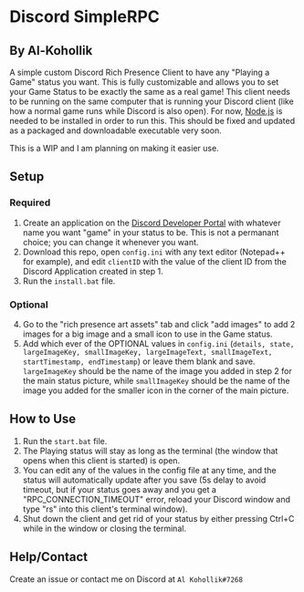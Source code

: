 # Discord SimpleRPC
## By Al-Kohollik
A simple custom Discord Rich Presence Client to have any "Playing a Game" status you want. This is fully customizable and allows you to set your Game Status to be exactly the same as a real game! This client needs to be running on the same computer that is running your Discord client (like how a normal game runs while Discord is also open).
For now, [Node.js](https://nodejs.org/en/) is needed to be installed in order to run this. This should be fixed and updated as a packaged and downloadable executable very soon.

This is a WIP and I am planning on making it easier use.

## Setup
### Required
1. Create an application on the [Discord Developer Portal](https://discord.com/developers/applications) with whatever name you want "game" in your status to be. This is not a permanant choice; you can change it whenever you want.
2. Download this repo, open `config.ini` with any text editor (Notepad++ for example), and edit `clientID` with the value of the client ID from the Discord Application created in step 1.
3. Run the `install.bat` file.

### Optional
4. Go to the "rich presence art assets" tab and click "add images" to add 2 images for a big image and a small icon to use in the Game status.
5. Add which ever of the OPTIONAL values in `config.ini` (`details, state, largeImageKey, smallImageKey, largeImageText, smallImageText, startTimestamp, endTimestamp`) or leave them blank and save.
`largeImageKey` should be the name of the image you added in step 2 for the main status picture, while `smallImageKey` should be the name of the image you added for the smaller icon in the corner of the main picture.

## How to Use
1. Run the `start.bat` file.
2. The Playing status will stay as long as the terminal (the window that opens when this client is started) is open.
3. You can edit any of the values in the config file at any time, and the status will automatically update after you save (5s delay to avoid timeout, but if your status goes away and you get a "RPC_CONNECTION_TIMEOUT" error, reload your Discord window and type "rs" into this client's terminal window).
4. Shut down the client and get rid of your status by either pressing Ctrl+C while in the window or closing the terminal.

## Help/Contact
Create an issue or contact me on Discord at `Al Kohollik#7268`